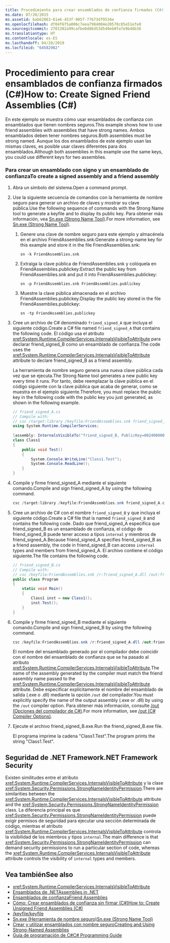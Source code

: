 ```yaml
---
title: Procedimiento para crear ensamblados de confianza firmados (C#)
ms.date: 07/20/2015
ms.assetid: bab62063-61e6-453f-905f-77673df9534e
ms.openlocfilehash: df04f6f5a006c7eea7984004e20578c85e51efe0
ms.sourcegitcommit: 2701302a99cafbe0d86d53d540eb0fa7e9b46b36
ms.translationtype: HT
ms.contentlocale: es-ES
ms.lasthandoff: 04/28/2019
ms.locfileid: "64582982"
---
```

# <a name="how-to-create-signed-friend-assemblies-c"></a><span data-ttu-id="23e91-102">Procedimiento para crear ensamblados de confianza firmados (C#)</span><span class="sxs-lookup"><span data-stu-id="23e91-102">How to: Create Signed Friend Assemblies (C#)</span></span>
<span data-ttu-id="23e91-103">En este ejemplo se muestra cómo usar ensamblados de confianza con ensamblados que tienen nombres seguros.</span><span class="sxs-lookup"><span data-stu-id="23e91-103">This example shows how to use friend assemblies with assemblies that have strong names.</span></span> <span data-ttu-id="23e91-104">Ambos ensamblados deben tener nombres seguros.</span><span class="sxs-lookup"><span data-stu-id="23e91-104">Both assemblies must be strong named.</span></span> <span data-ttu-id="23e91-105">Aunque los dos ensamblados de este ejemplo usan las mismas claves, es posible usar claves diferentes para dos ensamblados.</span><span class="sxs-lookup"><span data-stu-id="23e91-105">Although both assemblies in this example use the same keys, you could use different keys for two assemblies.</span></span>  
  
### <a name="to-create-a-signed-assembly-and-a-friend-assembly"></a><span data-ttu-id="23e91-106">Para crear un ensamblado con signo y un ensamblado de confianza</span><span class="sxs-lookup"><span data-stu-id="23e91-106">To create a signed assembly and a friend assembly</span></span>  
  
1. <span data-ttu-id="23e91-107">Abra un símbolo del sistema.</span><span class="sxs-lookup"><span data-stu-id="23e91-107">Open a command prompt.</span></span>  
  
2. <span data-ttu-id="23e91-108">Use la siguiente secuencia de comandos con la herramienta de nombre seguro para generar un archivo de claves y mostrar su clave pública.</span><span class="sxs-lookup"><span data-stu-id="23e91-108">Use the following sequence of commands with the Strong Name tool to generate a keyfile and to display its public key.</span></span> <span data-ttu-id="23e91-109">Para obtener más información, vea [Sn.exe (Strong Name Tool)](../../../../framework/tools/sn-exe-strong-name-tool.md).</span><span class="sxs-lookup"><span data-stu-id="23e91-109">For more information, see [Sn.exe (Strong Name Tool)](../../../../framework/tools/sn-exe-strong-name-tool.md).</span></span>  
  
    1. <span data-ttu-id="23e91-110">Genere una clave de nombre seguro para este ejemplo y almacénela en el archivo FriendAssemblies.snk:</span><span class="sxs-lookup"><span data-stu-id="23e91-110">Generate a strong-name key for this example and store it in the file FriendAssemblies.snk:</span></span>  
  
         `sn -k FriendAssemblies.snk`  
  
    2. <span data-ttu-id="23e91-111">Extraiga la clave pública de FriendAssemblies.snk y colóquela en FriendAssemblies.publickey:</span><span class="sxs-lookup"><span data-stu-id="23e91-111">Extract the public key from FriendAssemblies.snk and put it into FriendAssemblies.publickey:</span></span>  
  
         `sn -p FriendAssemblies.snk FriendAssemblies.publickey`  
  
    3. <span data-ttu-id="23e91-112">Muestre la clave pública almacenada en el archivo FriendAssemblies.publickey:</span><span class="sxs-lookup"><span data-stu-id="23e91-112">Display the public key stored in the file FriendAssemblies.publickey:</span></span>  
  
         `sn -tp FriendAssemblies.publickey`  
  
3. <span data-ttu-id="23e91-113">Cree un archivo de C# denominado `friend_signed_A` que incluya el siguiente código.</span><span class="sxs-lookup"><span data-stu-id="23e91-113">Create a C# file named `friend_signed_A` that contains the following code.</span></span> <span data-ttu-id="23e91-114">El código usa el atributo <xref:System.Runtime.CompilerServices.InternalsVisibleToAttribute> para declarar friend_signed_B como un ensamblado de confianza.</span><span class="sxs-lookup"><span data-stu-id="23e91-114">The code uses the <xref:System.Runtime.CompilerServices.InternalsVisibleToAttribute> attribute to declare friend_signed_B as a friend assembly.</span></span>  
  
     <span data-ttu-id="23e91-115">La herramienta de nombre seguro genera una nueva clave pública cada vez que se ejecuta.</span><span class="sxs-lookup"><span data-stu-id="23e91-115">The Strong Name tool generates a new public key every time it runs.</span></span> <span data-ttu-id="23e91-116">Por tanto, debe reemplazar la clave pública en el código siguiente con la clave pública que acaba de generar, como se muestra en el ejemplo siguiente.</span><span class="sxs-lookup"><span data-stu-id="23e91-116">Therefore, you must replace the public key in the following code with the public key you just generated, as shown in the following example.</span></span>  
  
    ```csharp  
    // friend_signed_A.cs  
    // Compile with:   
    // csc /target:library /keyfile:FriendAssemblies.snk friend_signed_A.cs  
    using System.Runtime.CompilerServices;  
  
    [assembly: InternalsVisibleTo("friend_signed_B, PublicKey=0024000004800000940000000602000000240000525341310004000001000100e3aedce99b7e10823920206f8e46cd5558b4ec7345bd1a5b201ffe71660625dcb8f9a08687d881c8f65a0dcf042f81475d2e88f3e3e273c8311ee40f952db306c02fbfc5d8bc6ee1e924e6ec8fe8c01932e0648a0d3e5695134af3bb7fab370d3012d083fa6b83179dd3d031053f72fc1f7da8459140b0af5afc4d2804deccb6")]  
    class Class1  
    {  
        public void Test()  
        {  
            System.Console.WriteLine("Class1.Test");  
            System.Console.ReadLine();  
        }  
    }  
    ```  
  
4. <span data-ttu-id="23e91-117">Compile y firme friend_signed_A mediante el siguiente comando.</span><span class="sxs-lookup"><span data-stu-id="23e91-117">Compile and sign friend_signed_A by using the following command.</span></span>  
  
    ```csharp  
    csc /target:library /keyfile:FriendAssemblies.snk friend_signed_A.cs  
    ```  
  
5. <span data-ttu-id="23e91-118">Cree un archivo de C# con el nombre `friend_signed_B` y que incluya el siguiente código.</span><span class="sxs-lookup"><span data-stu-id="23e91-118">Create a C# file that is named `friend_signed_B` and contains the following code.</span></span> <span data-ttu-id="23e91-119">Dado que friend_signed_A especifica que friend_signed_B es un ensamblado de confianza, el código de friend_signed_B puede tener acceso a tipos `internal` y miembros de friend_signed_A.</span><span class="sxs-lookup"><span data-stu-id="23e91-119">Because friend_signed_A specifies friend_signed_B as a friend assembly, the code in friend_signed_B can access `internal` types and members from friend_signed_A.</span></span> <span data-ttu-id="23e91-120">El archivo contiene el código siguiente.</span><span class="sxs-lookup"><span data-stu-id="23e91-120">The file contains the following code.</span></span>  
  
    ```csharp  
    // friend_signed_B.cs  
    // Compile with:   
    // csc /keyfile:FriendAssemblies.snk /r:friend_signed_A.dll /out:friend_signed_B.exe friend_signed_B.cs  
    public class Program  
    {  
        static void Main()  
        {  
            Class1 inst = new Class1();  
            inst.Test();  
        }  
    }  
    ```  
  
6. <span data-ttu-id="23e91-121">Compile y firme friend_signed_B mediante el siguiente comando.</span><span class="sxs-lookup"><span data-stu-id="23e91-121">Compile and sign friend_signed_B by using the following command.</span></span>  
  
    ```csharp  
    csc /keyfile:FriendAssemblies.snk /r:friend_signed_A.dll /out:friend_signed_B.exe friend_signed_B.cs  
    ```  
  
     <span data-ttu-id="23e91-122">El nombre del ensamblado generado por el compilador debe coincidir con el nombre del ensamblado de confianza que se ha pasado al atributo <xref:System.Runtime.CompilerServices.InternalsVisibleToAttribute>.</span><span class="sxs-lookup"><span data-stu-id="23e91-122">The name of the assembly generated by the compiler must match the friend assembly name passed to the <xref:System.Runtime.CompilerServices.InternalsVisibleToAttribute> attribute.</span></span> <span data-ttu-id="23e91-123">Debe especificar explícitamente el nombre del ensamblado de salida (.exe o .dll) mediante la opción `/out` del compilador.</span><span class="sxs-lookup"><span data-stu-id="23e91-123">You must explicitly specify the name of the output assembly (.exe or .dll) by using the `/out` compiler option.</span></span>  <span data-ttu-id="23e91-124">Para obtener más información, consulte [/out (Opciones del compilador de C#)](../../../../csharp/language-reference/compiler-options/out-compiler-option.md).</span><span class="sxs-lookup"><span data-stu-id="23e91-124">For more information, see [/out (C# Compiler Options)](../../../../csharp/language-reference/compiler-options/out-compiler-option.md).</span></span>  
  
7. <span data-ttu-id="23e91-125">Ejecute el archivo friend_signed_B.exe.</span><span class="sxs-lookup"><span data-stu-id="23e91-125">Run the friend_signed_B.exe file.</span></span>  
  
     <span data-ttu-id="23e91-126">El programa imprime la cadena "Class1.Test".</span><span class="sxs-lookup"><span data-stu-id="23e91-126">The program prints the string "Class1.Test".</span></span>  
  
## <a name="net-framework-security"></a><span data-ttu-id="23e91-127">Seguridad de .NET Framework</span><span class="sxs-lookup"><span data-stu-id="23e91-127">.NET Framework Security</span></span>  
 <span data-ttu-id="23e91-128">Existen similitudes entre el atributo <xref:System.Runtime.CompilerServices.InternalsVisibleToAttribute> y la clase <xref:System.Security.Permissions.StrongNameIdentityPermission>.</span><span class="sxs-lookup"><span data-stu-id="23e91-128">There are similarities between the <xref:System.Runtime.CompilerServices.InternalsVisibleToAttribute> attribute and the <xref:System.Security.Permissions.StrongNameIdentityPermission> class.</span></span> <span data-ttu-id="23e91-129">La diferencia principal es que <xref:System.Security.Permissions.StrongNameIdentityPermission> puede exigir permisos de seguridad para ejecutar una sección determinada de código, mientras el atributo <xref:System.Runtime.CompilerServices.InternalsVisibleToAttribute> controla la visibilidad de los miembros y tipos `internal`.</span><span class="sxs-lookup"><span data-stu-id="23e91-129">The main difference is that <xref:System.Security.Permissions.StrongNameIdentityPermission> can demand security permissions to run a particular section of code, whereas the <xref:System.Runtime.CompilerServices.InternalsVisibleToAttribute> attribute controls the visibility of `internal` types and members.</span></span>  
  
## <a name="see-also"></a><span data-ttu-id="23e91-130">Vea también</span><span class="sxs-lookup"><span data-stu-id="23e91-130">See also</span></span>

- <xref:System.Runtime.CompilerServices.InternalsVisibleToAttribute>
- [<span data-ttu-id="23e91-131">Ensamblados de .NET</span><span class="sxs-lookup"><span data-stu-id="23e91-131">Assemblies in .NET</span></span>](../../../../standard/assembly/index.md)
- [<span data-ttu-id="23e91-132">Ensamblados de confianza</span><span class="sxs-lookup"><span data-stu-id="23e91-132">Friend Assemblies</span></span>](../../../../standard/assembly/friend-assemblies.md)
- [<span data-ttu-id="23e91-133">Cómo: Crear ensamblados de confianza sin firmar (C#)</span><span class="sxs-lookup"><span data-stu-id="23e91-133">How to: Create Unsigned Friend Assemblies (C#)</span></span>](../../../../csharp/programming-guide/concepts/assemblies-gac/how-to-create-unsigned-friend-assemblies.md)
- [<span data-ttu-id="23e91-134">/keyfile</span><span class="sxs-lookup"><span data-stu-id="23e91-134">/keyfile</span></span>](../../../../csharp/language-reference/compiler-options/keyfile-compiler-option.md)
- [<span data-ttu-id="23e91-135">Sn.exe (Herramienta de nombre seguro)</span><span class="sxs-lookup"><span data-stu-id="23e91-135">Sn.exe (Strong Name Tool)</span></span>](../../../../framework/tools/sn-exe-strong-name-tool.md)
- [<span data-ttu-id="23e91-136">Crear y utilizar ensamblados con nombre seguro</span><span class="sxs-lookup"><span data-stu-id="23e91-136">Creating and Using Strong-Named Assemblies</span></span>](../../../../../docs/framework/app-domains/create-and-use-strong-named-assemblies.md)
- [<span data-ttu-id="23e91-137">Guía de programación de C#</span><span class="sxs-lookup"><span data-stu-id="23e91-137">C# Programming Guide</span></span>](../../../../csharp/programming-guide/index.md)
